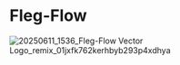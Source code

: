 # Fleg-Flow
![20250611_1536_Fleg-Flow Vector Logo_remix_01jxfk762kerhbyb293p4xdhya](https://github.com/user-attachments/assets/751c98e6-170e-4104-9f91-acc6fd844d9e)
